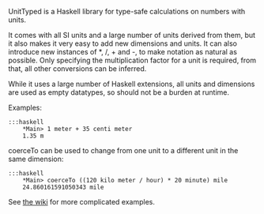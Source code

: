 UnitTyped is a Haskell library for type-safe calculations on numbers with units.

It comes with all SI units and a large number of units derived from them, but it also makes it very easy to add new dimensions and units. It can also introduce new instances of *, /, + and -, to make notation as natural as possible. Only specifying the multiplication factor for a unit is required, from that, all other conversions can be inferred.

While it uses a large number of Haskell extensions, all units and dimensions are used as empty datatypes, so should not be a burden at runtime.

Examples:

	:::haskell
		*Main> 1 meter + 35 centi meter
		1.35 m

coerceTo can be used to change from one unit to a different unit in the same dimension:

	:::haskell
		*Main> coerceTo ((120 kilo meter / hour) * 20 minute) mile
		24.860161591050343 mile

See [the wiki][1] for more complicated examples.

[1]: https://bitbucket.org/xnyhps/haskell-unittyped/wiki/Examples